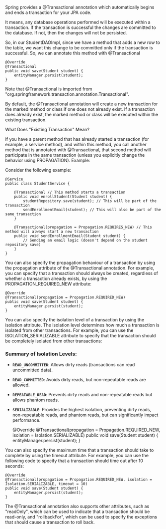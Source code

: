 Spring provides a @Transactional annotation which automatically begins and ends a transaction for your JPA code.

It means, any database operations performed will be executed within a transaction. If the transaction is successful the changes are committed to the database. If not, then the changes will not be persisted.

So, in our StudentDAOImpl, since we have a method that adds a new row to the table, we want this change to be committed only if the transaction is successful. So, we can annotate this method with @Transactional

    @Override
    @Transactional
    public void save(Student student) {
        entityManager.persist(student);
    }

Note that @Transactional is imported from "org.springframework.transaction.annotation.Transactional".

By default, the @Transactional annotation will create a new transaction for the marked method or class if one does not already exist. If a transaction does already exist, the marked method or class will be executed within the existing transaction.

What Does "Existing Transaction" Mean?

If you have a parent method that has already started a transaction (for example, a service method), and within this method, you call another method that is annotated with @Transactional, that second method will participate in the same transaction (unless you explicitly change the behavior using PROPAGATION).
Example:

Consider the following example:

```
@Service
public class StudentService {

    @Transactional // This method starts a transaction
    public void enrollStudent(Student student) {
        studentRepository.save(student); // This will be part of the transaction
        sendEnrollmentEmail(student); // This will also be part of the same transaction
    }

    @Transactional(propagation = Propagation.REQUIRES_NEW) // This method will always start a new transaction
    public void sendEnrollmentEmail(Student student) {
        // Sending an email logic (doesn't depend on the student repository save)
    }
}  

```
You can also specify the propagation behaviour of a transaction by using the propagation attribute of the @Transactional annotation. For example, you can specify that a transaction should always be created, regardless of whether a transaction already exists, by using the PROPAGATION_REQUIRED_NEW attribute:

    @Override
    @Transactional(propagation = Propagation.REQUIRED_NEW)
    public void save(Student student) {
        entityManager.persist(student);
    }

You can also specify the isolation level of a transaction by using the isolation attribute. The isolation level determines how much a transaction is isolated from other transactions. For example, you can use the ISOLATION_SERIALIZABLE attribute to specify that the transaction should be completely isolated from other transactions:


### Summary of Isolation Levels:

- **`READ_UNCOMMITTED`**: Allows dirty reads (transactions can read uncommitted data).
- **`READ_COMMITTED`**: Avoids dirty reads, but non-repeatable reads are allowed.
- **`REPEATABLE_READ`**: Prevents dirty reads and non-repeatable reads but allows phantom reads.
- **`SERIALIZABLE`**: Provides the highest isolation, preventing dirty reads, non-repeatable reads, and phantom reads, but can significantly impact performance.


    @Override
    @Transactional(propagation = Propagation.REQUIRED_NEW, isolation = Isolation.SERIALIZABLE)
    public void save(Student student) {
        entityManager.persist(student);
    }

You can also specify the maximum time that a transaction should take to complete by using the timeout attribute. For example, you can use the following code to specify that a transaction should time out after 10 seconds:

    @Override
    @Transactional(propagation = Propagation.REQUIRED_NEW, isolation = Isolation.SERIALIZABLE, timeout = 10)
    public void save(Student student) {
        entityManager.persist(student);
    }

The @Transactional annotation also supports other attributes, such as "readOnly", which can be used to indicate that a transaction should be read-only, and "rollbackFor", which can be used to specify the exceptions that should cause a transaction to roll back. 

